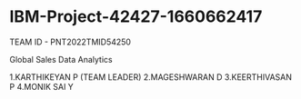 # IBM-Project-42427-1660662417
TEAM ID - PNT2022TMID54250

Global Sales Data Analytics

1.KARTHIKEYAN P (TEAM LEADER)
2.MAGESHWARAN D
3.KEERTHIVASAN P
4.MONIK SAI Y
